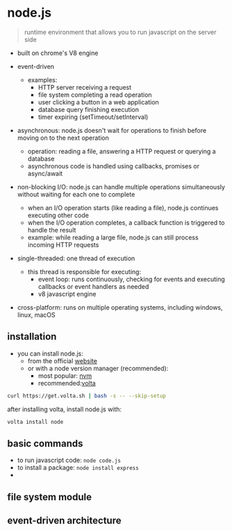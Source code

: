
# node.js

> runtime environment that allows you to run javascript on the server side

- built on chrome's V8 engine

- event-driven
  - examples:
    - HTTP server receiving a request
    - file system completing a read operation
    - user clicking a button in a web application
    - database query finishing execution
    - timer expiring (setTimeout/setInterval)
- asynchronous: node.js doesn't wait for operations to finish before moving on to the next operation
  - operation: reading a file, answering a HTTP request or querying a database
  - asynchronous code is handled using callbacks, promises or async/await
- non-blocking I/O: node.js can handle multiple operations simultaneously without waiting for each one to complete
  - when an I/O operation starts (like reading a file), node.js continues executing other code
  - when the I/O operation completes, a callback function is triggered to handle the result
  - example: while reading a large file, node.js can still process incoming HTTP requests
- single-threaded: one thread of execution
  - this thread is responsible for executing:
    - event loop: runs continuously, checking for events and executing callbacks or event handlers as needed
    - v8 javascript engine
- cross-platform: runs on multiple operating systems, including windows, linux, macOS

## installation

- you can install node.js:
  - from the official [website](https://nodejs.org/en/)
  - or with a node version manager (recommended):
    - most popular: [nvm](https://github.com/nvm-sh/nvm)
    - recommended:[volta](https://volta.sh)

```bash
curl https://get.volta.sh | bash -s -- --skip-setup
```

after installing volta, install node.js with:

```bash
volta install node
```

## basic commands

- to run javascript code: `node code.js`
- to install a package: `node install express`
- 

## file system module

## event-driven architecture

